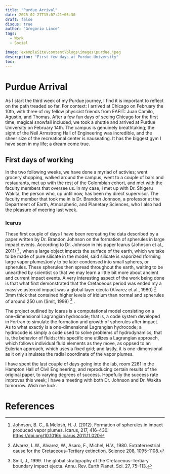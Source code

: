 ```yaml
---
title: "Purdue Arrival"
date: 2025-02-27T15:07:21+05:30
draft: false 
disqus: true
author: "Gregorio Lince"
tags:
  - Work
  - Social

image: exampleSite\content\blogs\images\purdue.jpeg
description: "First few days at Purdue University"
toc:
---
```


# Purdue Arrival

 As I start the third week of my Purdue journey, I find it is important to reflect on the path treaded so far. For context: I arrived at Chicago on February the 10th, with three of my fellow physicist friends from EAFIT: Juan Camilo, Agustin, and Thomas. After a few fun days of seeing Chicago for the first time, magical snowfall included, we took a shuttle and arrived at Purdue University on February 14th. The campus is genuinely breathtaking; the sight of the Neil Armstrong Hall of Engineering was incredible, and the sheer size of the recreational center is nauseating. It has the biggest gym I have seen in my life; a dream come true.

## First days of working

In the two following weeks, we have done a myriad of activies; went grocery shopping, walked around the campus, went to a couple of bars and restaurants, met up with the rest of the Colombian cohort, and met with the faculty members that oversee us. In my case, I met up with Dr. Shigeru Wakita, the person who, up until now, has been my direct supervisor. The faculty member that took me in is Dr. Brandon Johnson, a professor at the Department of Earth, Atmospheric, and Planetary Sciences, who I also had the pleasure of meering last week.

### Icarus

These first couple of days I have been recreating the data described by a paper written by Dr. Brandon Johnson on the formation of spherules in large impact events. According to Dr. Johnson in his paper Icarus (Johnson et al., 2011) [^1] , when a large object impacts the surface of the earth, which we take to be made of pure silicate in the model, said silicate is vaporized (forming large vapor plumes)only to be later condensed into small spheres, or spherules. These spherules then spread throughout the earth, waiting to be unearthed by scientist so that we may learn a little bit more about ancient and current impact events. A very interesting aspect of the work being done is that what first demonstrated that the Cretaceous period was ended my a massive asteroid impact was a global layer ejecta  (Alvarez et al., 1980) [^2] 3mm thick that contained higher levels of iridium than normal and spherules of around 250 um (Smit, 1999) [^3] . 

The project outlined by Icarus is a computational model consisting on a one-dimensional Lagrangian hydrocode; that is, a code system developed in Fortran to simulate the formation and growth of spherules after impact. As to what exactly is a one-dimensional Lagrangian hydrocode; a hydrocode is simply a code used to solve problems of hydrodynamics, that is, the behavior of fluids; this specific one utilizes a Lagrangian approach, which follows individual fluid elements as they move, as oppsed to an Eulerian approach, which uses a fixed grid; and lastly, it is one-dimensional as it only simulates the radial coordinate of the vapor plumes.

I have spent the last couple of days going into the lab, room 2261 in the Hampton Hall of Civil Engineering, and reproducing certain results of the original paper, to varying degrees of success. Hopefully the success rate improves this week; I have a meeting with both Dr. Johnson and Dr. Wakita tomorrow. Wish me luck.

# References
[^1]: Johnson, B. C., & Melosh, H. J. (2012). Formation of spherules in impact produced vapor plumes. Icarus, 217, 416–430. https://doi.org/10.1016/j.icarus.2011.11.020
[^2]: Alvarez, L.W., Alvarez, W., Asaro, F., Michel, H.V., 1980. Extraterrestrial cause for the
Cretaceous–Tertiary extinction. Science 208, 1095–1108.
[^3]: Smit, J., 1999. The global stratigraphy of the Cretaceous–Tertiary boundary impact
ejecta. Annu. Rev. Earth Planet. Sci. 27, 75–113.
